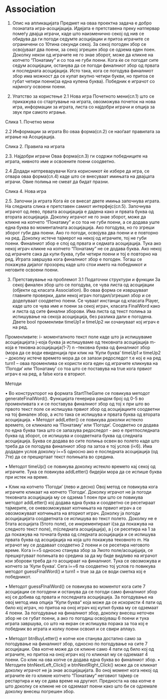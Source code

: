 # Association
1. Опис на апликацијата
Предмет на оваа проектна задача е добро познатата игра-асоцијација. Идејата е претставена преку натпервар помеѓу двајца играчи, каде што наизменично секој од нив се обидува да ги погоди седумте асоцијации и притоа играчите се ограничени со 10тина секунди секој. За секој погоден збор се освојуваат два поени, за секој згрешен збор се одзема еден поен. Доколку некои од играчите не го знае зборот, може да кликне на копчето “Понатаму” и со тоа не губи поени. 
Кога ќе се погодат сите седум асоцијации, останува да се погоди финалниот збор од првата и последната асоцијација.
Исто така, кога се погодува финалниот збор има можност да се купат вкупно четири букви, но притоа се губат четири поени(за една купена буква).
Победник е играчот со најмногу освоени поени.

2. Упатство за користење
2.1 Нова игра
Почетното мени(сл.1) што се прикажува со стартување на играта, овозможува почеток на нова игра, информации за играта, листа со најдобри играчи и опција за звук при самото играње. 
 
Слика 1. Почетно мени

2.2 Информации за играта
Во оваа форма(сл.2) се наоѓаат правилата за играње на Асоцијација. 
 
Слика 2. Правила на играта

2.3. Најдобри играчи
Оваа форма(сл.3) ги содржи победниците на играта, нивното име и освоените поени соодветно.
 
2.4 Додади натпреварувачи
Кога корисникот ќе избере да игра, се отвара оваа форма(сл.4) каде што се внесуваат имињата на двајцата играчи. Овие полиња не смеат да бидат празни. 
 
Слика 4. Нова игра

2.5. Започни ја играта
Кога ќе се внесат двете имиња започнува играта. На следната слика е претставен самиот интерфејс(сл.5). Започнува играчот од лево, првата асоцијација е дадена како и првата буква од втората асоцијација. Доколку играчот не го знае зборот, може да кликне на копчето “Понатаму” и со тоа не губи поени, а се додава уште една буква во моменталната асоцијација. Ако погодува, но го згреши зборот губи два поени. Ако го погоди, освојува два поени и е повторно на ред. Доколку истече тајмерот на некој од играчите, тој не губи поени.
Финалниот збор е спој од првата и седмата асоцијација. Тука ако некој играч кликне на копчето “Понатаму” не се додава буква. Ако некој од играчите сака да купи буква, губи четири поени и тој е повторно на ред. 
Играта завршува кога финалниот збор е погоден. Тогаш се покажува дијалог прозорец каде што стои името на победникот и неговите освоени поени.
 
3. Претставување на проблемот
3.1 Податочни структури и функции
За секој финален збор што се погодува, се чува листа од асоцијации (објекти од класата Association). 
Во оваа форма се извршуваат главните проверки, дали некој играч погодил/згрешил збор и се доделуваат соодветно поени.  Се чуваат инстанци од класата Player, каде што се чува име и поени за секој играч, класата FinalWord како и листа од сите финални зборови. Има листа од текст полиња за испишување на секоја асоцијација, без разлика дали е погодена. Двете bool променливи timeUp1 и timeUp2 ни озчануваат кој играч е на ред.

Променливите:
i- моменталното текст поле каде што ја испишуваме асоцијацијата
j-која буква ја испишуваме од тековната асоцијација
m-која е тековна асоцијација(1-7)
n –тековна буква од финалниот збор (мора да се води евиденција при клик на ‘Купи буква’
timeUp1 и timeUp2 – доколку истече времето мора да се запази редоследот т.е кој е на ред
turn1 – оваа променлива се користи кога еден од играчите кликнува на ‘Погоди’ или ‘Понатаму’ со тоа што се поставува на true кога првиот играч е на ред, a false кога е вториот.

Методи

•	Во конструкторот на формата StartTheGame се повикува методот generateFinalWord(). Функцијата генерира рандом број од 0-5 во променливата х и се поставува финалниот збор од тој x при што во првото текст поле се испишува првиот збор од асоцијациите соодветни на тој финален збор, а исто така се испишува и првата буква од втората асоцијација.
•	Методот  addLetter() се повикува доколки истекло времето, се кликнало на ‘Понатаму’ или ‘Погоди’. Соодветно се додава по една буква така што се запазува редоследот - ако е претпоследната буква од зборот, се испишува и соодветната буква од следната асоцијација.  Буква се додава во сите полиња освен во полето каде што треба да се погодува финалниот збор па затоа е тој услов (i<6).  Има додаден услов доколку i==5 односно ако е последната асоцијација (од 7те) да се прешкртаат текст полињата во средина.

•	Методот timeUp() се повикува доколку истекло времето кај секој од играчите. Тука се повикува addLetter() бидејќи мора да се испише буква при истек на време.

•	Клик на копчето ‘Погоди’ (лево и десно)
Овој метод се повикува кога играчите кликаат на копчето ‘Погоди’.  Доколку играчот не ја погоди тековната асоцијација му се одзема 1 поен при што се повикува методот addLetter() кој додава една буква и соодветно се ресетираат тајмерите, се оневозможуваат копчињата на првиот играч а  се овозможуваат копчињата на вториот играч. Доколку ја погоди асоцијацијата соодветната се испишува во текст полето. Доколку не е 5тата асоцијата (5тото поле), се инкрементираат  i(за да покажува на следното текст поле), m(следната асоцијација), а ј се ресетира на 1 за да покажува на точната буква од следната асоцијација и се испишува првата буква од асоцијација на која што покажува тековното m. На играчот му се додаваат соодветно 2 поени и се ресетира неговото време. Кога i==5 односно станува збор за 7мото поле/асоцијција,  се прешкртуваат полињата во средина за да му биде видливо на играчот кои зборови треба да го асоцираат на финалниот. Тука се овозможува и копчето за ‘Купи буква’. Сега i==6 па соодветно тој услов го повикува методот guessFinalWord() и turn1 = true за да се води сметка кој е победникот.

•	Методот guessFInalWord() се повикува во моментот кога сите 7 асоцијации се погодени и останува да се погоди само финалниот збор кој се добива од првата и последната асоцијација. За погодување на овој метод има опција “Купи буква“ која може да се искористи 4 пати од било кој играч, но притоа на оној играч кој купил буква му се одземаат 4 поени. За погодување на финалниот збор, доколку внесеш неточен збор не се губат поени, а ако го погодиш освојуваш 6 поени и тука играта завршува, со што на екран се испишува порака за тоа кој е победник во играта и колку поени освоил и се свири аплауз.

•	Методот btnBuyLetter() е копче кое станува достапно само за погодување на финалниот збор, односно по погодување на сите 7 асоцијации. Ова копче може да се кликне само 4 пати од било кој од играчите, но притоа на оној играч кој го кликнал му се одземаат 4 поени. Со клик на ова копче се додава една буква во финалниот збор.
•	Методите btnNextLeft_Click() и btnNextRight_Click() може да се кликнат доколку играчот не ја знае асоцијацијата. Во оној момент кога некој од играчите ќе го кликне копчето “Понатаму“ неговиот тајмер се рестартира и му се дава време на другиот. Предноста на ова копче е што доколку се кликне не се одземаат поени како што би се одземале доколку внесеш погрешен збор.


